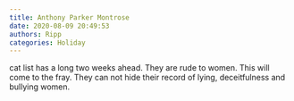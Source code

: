 ```yaml
---
title: Anthony Parker Montrose
date: 2020-08-09 20:49:53
authors: Ripp
categories: Holiday
---
```


 cat list has a long two weeks ahead.
They are rude to women. This will come to the fray. They can not hide their record
of lying, deceitfulness and bullying women.
